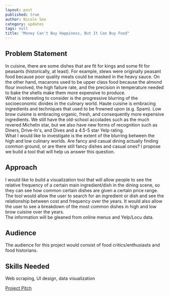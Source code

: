 ```yaml
---
layout: post
published: true
author: Nicole Seo
category: updates
tags: null
title: "Money Can't Buy Happiness, But It Can Buy Food"
---
```


## Problem Statement
In cuisine, there are some dishes that are fit for kings and some fit for peasants (historically, at least). For example, stews were originally peasant food because poor quality meats could be masked in the heavy sauce. On the other hand, macarons used to be upper class food because the almond flour involved, the high failure rate, and the precision in temperature needed to bake the shells make them more expensive to produce.  
What is interesting to consider is the progressive blurring of the socioeconomic divides in the culinary world. Haute cuisine is embracing ingredients and techniques that used to be frowned upon (e.g. Spam). Low brow cuisine is embracing organic, fresh, and consequently more expensive ingredients. We still have the old-school accolades such as the much revered Michelin star, but we also have new forms of recognition such as Diners, Drive-In's, and Dives and a 4.5-5 star Yelp rating.  
What I would like to investigate is the extent of the blurring between the high and low culinary worlds. Are fancy and casual dining actually finding common ground, or are there still fancy dishes and casual ones? I propose we build a tool that will help us answer this question.

## Approach
I would like to build a visualization tool that will allow people to see the relative frequency of a certain main ingredient/dish in the dining scene, so they can see how common certain dishes are given a certain price range. The tool would allow the user to search for an ingredient or dish and see the relationship between cost and frequency over the years. It would also allow the user to see a breakdown of the most common dishes in high and low brow cuisine over the years.  
The information will be gleaned from online menus and Yelp/Locu data.

## Audience
The audience for this project would consist of food critics/enthusiasts and food historians.

## Skills Needed
Web scraping, UI design, data visualization

[Project Pitch](https://drive.google.com/file/d/0B_oNC_nJfPMjQ0hYZ1NWSUlTaFU/view?usp=sharing)